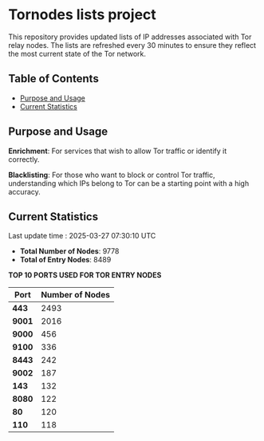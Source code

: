 # Tornodes lists project

This repository provides updated lists of IP addresses associated with Tor relay nodes. The lists are refreshed every 30 minutes to ensure they reflect the most current state of the Tor network.

## Table of Contents

- [Purpose and Usage](#purpose-and-usage)
- [Current Statistics](#current-statistics)


## Purpose and Usage

**Enrichment**: For services that wish to allow Tor traffic or identify it correctly.

**Blacklisting**: For those who want to block or control Tor traffic, understanding which IPs belong to Tor can be a starting point with a high accuracy.

## Current Statistics

Last update time : 2025-03-27 07:30:10 UTC

- **Total Number of Nodes**: 9778
- **Total of Entry Nodes**: 8489

**TOP 10 PORTS USED FOR TOR ENTRY NODES**

| **Port** | **Number of Nodes** |
|------|-----------------|
| **443**   | 2493  |
| **9001**   | 2016  |
| **9000**   | 456  |
| **9100**   | 336  |
| **8443**   | 242  |
| **9002**   | 187  |
| **143**   | 132  |
| **8080**   | 122  |
| **80**   | 120  |
| **110**   | 118  |


